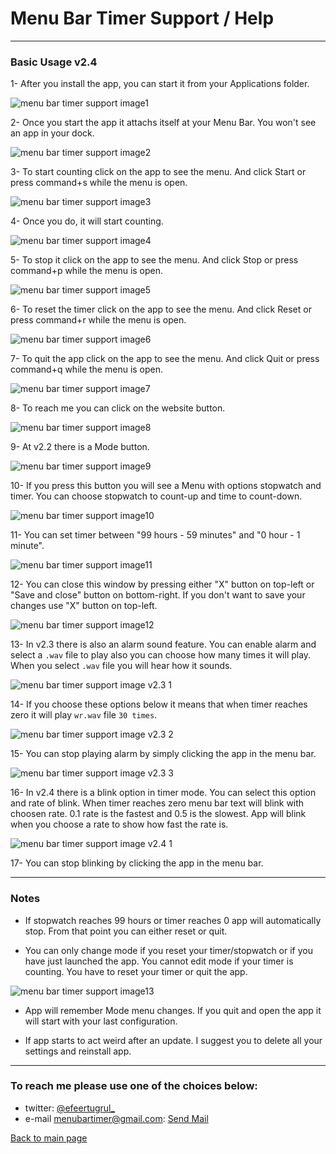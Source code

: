 # Menu Bar Timer Support / Help

----------------------------

### Basic Usage v2.4

1- After you install the app, you can start it from your Applications folder.

![menu bar timer support image1](/images/menu_bar_timer/menubartimer-support-img01.png)

2- Once you start the app it attachs itself at your Menu Bar. You won't see an app in your dock.

![menu bar timer support image2](/images/menu_bar_timer/menubartimer-support-img02.png)

3- To start counting click on the app to see the menu. And click Start or press command+s while the menu is open.

![menu bar timer support image3](/images/menu_bar_timer/menubartimer-support-img03.png)

4- Once you do, it will start counting.

![menu bar timer support image4](/images/menu_bar_timer/menubartimer-support-img04.png)

5- To stop it click on the app to see the menu. And click Stop or press command+p while the menu is open.

![menu bar timer support image5](/images/menu_bar_timer/menubartimer-support-img05.png)

6- To reset the timer click on the app to see the menu. And click Reset or press command+r while the menu is open.

![menu bar timer support image6](/images/menu_bar_timer/menubartimer-support-img06.png)

7- To quit the app click on the app to see the menu. And click Quit or press command+q while the menu is open.

![menu bar timer support image7](/images/menu_bar_timer/menubartimer-support-img07.png)

8- To reach me you can click on the website button.

![menu bar timer support image8](/images/menu_bar_timer/menubartimer-support-img08.png)

9- At v2.2 there is a Mode button.

![menu bar timer support image9](/images/menu_bar_timer/menubartimer-support-img09.png)

10- If you press this button you will see a Menu with options stopwatch and timer. You can choose stopwatch to count-up and time to count-down.

![menu bar timer support image10](/images/menu_bar_timer/menubartimer-support-img10.png) 

11- You can set timer between "99 hours - 59 minutes" and "0 hour - 1 minute".

![menu bar timer support image11](/images/menu_bar_timer/menubartimer-support-img11.png)

12- You can close this window by pressing either "X" button on top-left or "Save and close" button on bottom-right. If you don't want to save your changes use "X" button on top-left.

![menu bar timer support image12](/images/menu_bar_timer/menubartimer-support-img12.png)

13- In v2.3 there is also an alarm sound feature. You can enable alarm and select a `.wav` file to play also you can choose how many times it will play. When you select `.wav` file you will hear how it sounds.

![menu bar timer support image v2.3 1](/images/menu_bar_timer/menubartimer-support-img-v2_3-1.png)

14- If you choose these options below it means that when timer reaches zero it will play `wr.wav` file `30 times`. 

![menu bar timer support image v2.3 2](/images/menu_bar_timer/menubartimer-support-img-v2_3-2.png)

15- You can stop playing alarm by simply clicking the app in the menu bar.

![menu bar timer support image v2.3 3](/images/menu_bar_timer/menubartimer-support-img-v2_3-3.png)

16- In v2.4 there is a blink option in timer mode. You can select this option and rate of blink. When timer reaches zero menu bar text will blink with choosen rate. 0.1 rate is the fastest and 0.5 is the slowest. App will blink when you choose a rate to show how fast the rate is.

![menu bar timer support image v2.4 1](/images/menu_bar_timer/menubartimer-support-img-v2_4-1.png)

17- You can stop blinking by clicking the app in the menu bar.

------------------------------

### Notes

- If stopwatch reaches 99 hours or timer reaches 0 app will automatically stop. From that point you can either reset or quit. 

- You can only change mode if you reset your timer/stopwatch or if you have just launched the app. You cannot edit mode if your timer is counting. You have to reset your timer or quit the app.

![menu bar timer support image13](/images/menu_bar_timer/menubartimer-support-img13.png)

- App will remember Mode menu changes. If you quit and open the app it will start with your last configuration. 

- If app starts to act weird after an update. I suggest you to delete all your settings and reinstall app. 


-----------------------------

### To reach me please use one of the choices below:

- twitter: [@efeertugrul_](https://twitter.com/efeertugrul_)
- e-mail menubartimer@gmail.com: [Send Mail](mailto:menubartimer@gmail.com)

[Back to main page](../index)
